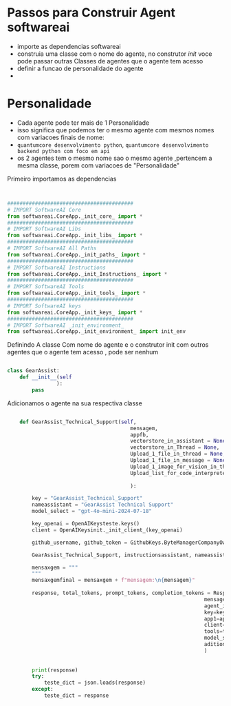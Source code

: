 
# Passos para Construir Agent softwareai
- importe as dependencias softwareai
- construia uma classe com o nome do agente, no construtor _init_ voce pode passar outras Classes de agentes que o agente tem acesso
- definir a funcao de personalidade do agente
- 




                                       
# Personalidade 
- Cada agente pode ter mais de 1 Personalidade
- isso significa que podemos ter o mesmo agente com mesmos nomes com variacoes finais de nome: 
- `quantumcore desenvolvimento python`, `quantumcore desenvolvimento backend python com foco em api `
- os 2 agentes tem o mesmo nome sao o mesmo agente ,pertencem a mesma classe, porem com variacoes de "Personalidade" 

Primeiro importamos as dependencias 
```python


#########################################
# IMPORT SoftwareAI Core
from softwareai.CoreApp._init_core_ import * 
#########################################
# IMPORT SoftwareAI Libs 
from softwareai.CoreApp._init_libs_ import *
#########################################
# IMPORT SoftwareAI All Paths 
from softwareai.CoreApp._init_paths_ import *
#########################################
# IMPORT SoftwareAI Instructions
from softwareai.CoreApp._init_Instructions_ import *
#########################################
# IMPORT SoftwareAI Tools
from softwareai.CoreApp._init_tools_ import *
#########################################
# IMPORT SoftwareAI keys
from softwareai.CoreApp._init_keys_ import *
#########################################
# IMPORT SoftwareAI _init_environment_
from softwareai.CoreApp._init_environment_ import init_env

```

Definindo A classe Com nome do agente e o construtor init com outros agentes que o agente tem acesso , pode ser nenhum
```python

class GearAssist:
    def __init__(self
                ):
        pass

```

Adicionamos o agente na sua respectiva classe  
```python

    def GearAssist_Technical_Support(self, 
                                        mensagem,
                                        appfb,
                                        vectorstore_in_assistant = None,
                                        vectorstore_in_Thread = None,
                                        Upload_1_file_in_thread = None,
                                        Upload_1_file_in_message = None,
                                        Upload_1_image_for_vision_in_thread = None,
                                        Upload_list_for_code_interpreter_in_thread = None
                                        
                                        ):

        key = "GearAssist_Technical_Support"
        nameassistant = "GearAssist Technical Support"
        model_select = "gpt-4o-mini-2024-07-18"

        key_openai = OpenAIKeysteste.keys()
        client = OpenAIKeysinit._init_client_(key_openai)

        github_username, github_token = GithubKeys.ByteManagerCompanyOwner_github_keys()

        GearAssist_Technical_Support, instructionsassistant, nameassistant, model_select = AutenticateAgent.create_or_auth_AI(appfb, client, key, instructionByteManager, nameassistant, model_select, tools_ByteManager, vectorstore_in_assistant)

        mensaxgem = """
        """  
        mensaxgemfinal = mensaxgem + f"mensagem:\n{mensagem}"
        
        response, total_tokens, prompt_tokens, completion_tokens = ResponseAgent.ResponseAgent_message_with_assistants(
                                                                mensagem=mensaxgemfinal,
                                                                agent_id=GearAssist_Technical_Support, 
                                                                key=key,
                                                                app1=appfb,
                                                                client=client,
                                                                tools=tools_ByteManager,
                                                                model_select=model_select,
                                                                aditional_instructions=adxitional_instructions_ByteManager
                                                                )
                                                
                
        print(response)
        try:
            teste_dict = json.loads(response)
        except:
            teste_dict = response





```

